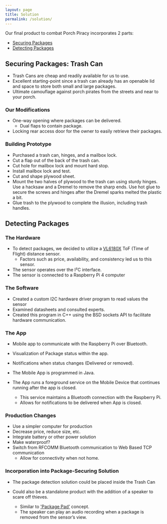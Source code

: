 ```yaml
---
layout: page
title: Solution
permalink: /solution/
---
```


Our final product to combat Porch Piracy incorporates 2 parts:
* [Securing Packages](#securing-packages-trash-can)
* [Detecting Packages](#detecting-packages)

## Securing Packages: Trash Can
* Trash Cans are cheap and readily available for us to use​.
* Excellent starting-point since a trash can already has​ an openable lid​ and space to store both small and large packages.
* Ultimate camouflage against porch pirates from the streets and near to your porch​.

### Our Modifications
* One-way opening where packages can be delivered​.
    - Dual flaps to contain package​.
* Locking rear access door for the owner to easily retrieve their packages​.

### Building Prototype
* Purchased a trash can, ​hinges, and a mailbox ​lock​.
* Cut a flap out of ​the back of the ​trash can​.
* Cut hole for mailbox ​lock and mount ​hard stop​.
* Install mailbox ​lock and test​.
* Cut and shape plywood ​sheet​.
* Mount the two halves of plywood to the trash can using sturdy hinges. Use a hacksaw and a Dremel to remove the sharp ends. Use hot glue to secure the screws and hinges after the Dremel sparks melted the plastic a bit. ​
* Glue trash to the ​plywood to complete ​the illusion, including ​trash handles​.

## Detecting Packages
### The Hardware
* To detect packages, we decided to utilize a [VL6180X](https://www.adafruit.com/product/3316) ToF (Time of Flight) distance sensor.
    * Factors such as price, availability, and consistency led us to this sensor.
* The sensor operates over the I²C interface.
* The sensor is connected to a Raspberry Pi 4 computer

### The Software
* Created a custom I2C hardware driver program to read values the sensor​
* Examined datasheets and consulted experts.​
* Created this program in C++ using the BSD sockets API to facilitate hardware communication.​

### The App
* Mobile app to communicate with the Raspberry Pi over Bluetooth.​
* Visualization of Package status within the app.​
* Notifications when status changes (Delivered or removed).​

* The Mobile App is programmed in Java.​
* The App runs a foreground service on the Mobile Device that continues running after the app is closed.​
    - This service maintains a Bluetooth connection with the Raspberry Pi.​
    - Allows for notifications to be delivered when App is closed.​

### Production Changes
* Use a simpler computer for production​
* Decrease price, reduce size, etc.​
* Integrate battery or other power solution​
* Make waterproof?​
* Switch from RFCOMM Bluetooth communication to Web Based TCP communication​
    - Allow for connectivity when not home.​

### Incorporation into Package-Securing Solution
* The package detection solution could be placed inside the Trash Can​
* Could also be a standalone product with the addition of a speaker to scare off thieves.​
    - Similar to ['Package Pad'](/brainstorming/#package-detecting-pad) concept.
    - The speaker can play an audio recording when a package is removed from the sensor’s view.​

    ​